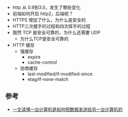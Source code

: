 - http 从 0.9到3.0，发生了哪些变化
- 前端如何开启 http2，后端呢？
- HTTPS 增加了什么，为什么是安全的
- HTTP三次握手的过程和四次挥手的过程
- 既然 TCP 是安全可靠的，为什么还需要 UDP 
  - 为什么TCP是安全可靠的
- HTTP 缓存
  - 强缓存
    - expire
    - cache-control
  - 协商缓存
    - last-modified/if-modified-since
    - etag/if-none-match



## 参考

- [一文读懂一台计算机是如何把数据发送给另一台计算机的](https://mp.weixin.qq.com/s?__biz=Mzg2NzA4MTkxNQ==&mid=2247485105&idx=1&sn=c045b7599c1637776dd89890cac5a9b5&chksm=ce404d65f937c4736257f0795a0243a5cbe3526d88013074277fa2f44fa809e76f0330796bee&scene=21#wechat_redirect)

